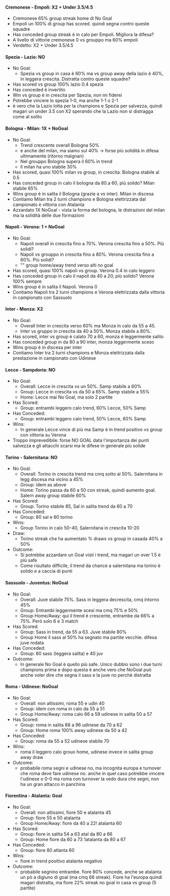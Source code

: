 #### Cremonese - Empoli: X2 + Under 3.5/4.5
- Cremonese 65% group streak home di No Goal
- Empoli un 100% di group has scored. quindi segna contro queste squadre
- Has conceded group streak è in calo per Empoli. Migliora la difesa?
- A livello di vittorie cremonese 0 vs grouppo ma 60% empoli
- Verdetto: X2 + Under 3.5/4.5

#### Spezia - Lazio: NO 
- No Goal:
    - Spezia vs group in casa è 60% ma vs group away della lazio è 40%, in leggera crescita. 
      Distratta contro queste squadre?
- Has scored vs group 100% lazio 0.4 spezia
- Has conceded è invertito
- Win vs group è in crescita per Spezia, non mi fiderei
- Potrebbe vincere lo spezia 1-0, ma anche 1-1 o 2-1
- è vero che la Lazio lotta per la champions e Spezia per salvezza, 
  quindi magari un under 3.5 con X2 sperando che la Lazio non si distragga come al solito

#### Bologna - Milan: 1X + NoGoal
- No Goal:
    - Trend crescente overall Bologna 50%
    - e anche del milan, ma siamo sul 40% -> forse più solidità in difesa ultimamente (ritorno maignan)
    - Nel grouppo Bologna supera il 60% in trend
    - Il milan ha uno stabile 30%
- Has scored, quasi 100% milan vs group, in crescita. Bologna stabile al 0.5
- Has conceded group in calo il bologna da 80.a 60, più solido? Milan stabile 65%
- Wins group è in salita il Bologna (grazie a vs inter). Milan in discesa
- Contiamo Milan tra 2 turni champions e Bologna elettrizzata dal campionato è vittoria con Atalanta
- Azzardato 1X NoGoal - vista la forma del bologna, le distrazioni del milan ma la solidità delle due formazioni

#### Napoli - Verona: 1 + NoGoal
- No Goal:
    - Napoli overall in crescita fino a 70%. Verona crescita fino a 50%. Più solidi?
    - Napoli vs grouppo in crescita fino a 80%. Verona crescita fino a 60%. Più solidi?
    - "" group home/away trend verso alti no goal
- Has scored, quasi 100% napoli vs group. Verona 0.4 in calo leggero
- Has conceded group in calo il napoli da 40 a 20, più solido? Verona 100% sempre
- Wins group è in salita il Napoli. Verona 0
- Contiamo Napoli tra 2 turni champions e Verona elettrizzata dalla vittoria in campionato con Sassuolo

#### Inter - Monza: X2
- No Goal:
    - Overall Inter in crescita verso 60% ma Monza in calo da 55 a 45.
    - Inter vs gruppo in crescita da 40 a 50%. Monza stabile a 80%.
- Has scored, inter vs group è calato 70 a 60, monza è leggermente salito
- Has conceded group in da 80 a 90 inter, monza leggermente sceso
- Wins group è in discesa per inter
- Contiamo Inter tra 2 turni champions e Monza elettrizzata dalla prestazione in campionato con Udinese
   
#### Lecce - Sampdoria: NO
- No Goal:
    - Overall: Lecce in crescita vs un 50%. Samp stabile a 60%
    - Group: Lecce in crescita vs da 50 a 65%. Samp stabile a 55%
    - Home: Lecce mai No Goal, ma solo 2 partite
- Has Scored:
    - Group: entrambi leggero calo trend, 60% Lecce, 50% Samp
- Has Conceded:
    - Group: entrambi leggero calo trend, 50% Lecce, 60% Samp
- Wins:
    - In generale Lecce vince di più ma Samp è in trend positivo vs group con vittoria su Verona
- Troppo imprevedibile: 
    forse NO GOAL data l'importanza dei punti salvezza e gli attacchi scarsi 
    ma le difese in generale più solide

#### Torino - Salernitana: NO
- No Goal:
    - Overall: Torino in crescita trend ma cmq sotto al 50%. Salernitana in legg discesa ma vicino a 45%
    - Group: idem as above
    - Home: Torino passa da 60 a 50 con streak, quindi aumento goal. Salern away group stabile 60%
- Has Scored:
    - Group: Torino stabile 85, Sal in salita trend da 60 a 70
- Has Conceded:
    - Group: 80 sal e 60 torino
- Wins:
    - Group Torino in calo 50-40, Salernitana in crescita 10-20
- Draw:
    - Torino streak che ha aumentato % draws vs group in casada 40% a 50%
- Outcome:
    - Si potrebbe azzardare un Goal visti i trend, ma magari un over 1.5 è più safe
    - Come risultato difficile, il trend da chance a salernitana ma torino è solido e a caccia di punti
#### Sassuolo - Juventus: NoGoal
- No Goal:
    - Overall: Juve stabile 75%. Sass in leggera decrescita, cmq intorno 45%
    - Group: Entrambi leggermente scesi ma cmq 75% e 50%
    - Group Home/Away: qui il trend è crescente, entrambe da 66% a 75%. Però solo 6 e 3 match
- Has Scored:
    - Group: Sass in trend, da 55 a 63. Juve stabile 80%
    - Group Home il sass al 50% ha segnato ma partite vecchie. difesa juve rodata
- Has Conceded:
    - Group: 80 sass (leggera salita) e 40 juv
- Outcome:
    - In generale No Goal è quello più safe. 
        Unico dubbio sono i due turni champions prima e dopo questa
        è anche vero che NoGoal può anche voler dire che segna il sass e la juve no perchè distratta
#### Roma - Udinese: NoGoal
- No Goal:
    - Overall: non altissimi, roma 55 e udin 40
    - Group: idem con roma in calo da 55 a 51
    - Group Home/Away: roma calo 66 a 59 udinese in salita 50 a 57
- Has Scored:
    - Group: roma in salita 88 a 96 udinese da 70 a 62
    - Group: Home roma 100% away udinese da 50 a 42
- Has Conceded:
    - Group: roma da 55 a 52 udinese stabile 70
- Wins: 
    - roma il leggero calo grouo home, udinese invece in salita group away draw
- Outcome:
    - probabile roma segni e udinese no, ma incognita europa e turnover che roma deve fare udinese no. anche in quel caso potrebbe vincere l'udinese o 0-0 ma roma con turnover la vedo dura che segni, non ha un gran attacco in panchina
    
#### Fiorentina - Atalanta: Goal
- No Goal:
    - Overall: non altissimi, fiore 50 e atalanta 45
    - Group: fiore 55 e 50 atalanta
    - Group Home/Away: fiore da 40 a 22! atalanta 60
- Has Scored:
    - Group: fiore in salita 54 a 63 atal da 80 a 66
    - Group: Home fiore da 60 a 73 1atalanta da 80 a 67
- Has Conceded:
    - Group: fiore 80 atlanta 60
- Wins: 
    - fiore in trend positivo atalanta negativo
- Outcome:
    - probabile segnino entrambe. fiore 80% concede, anche se atalanta un pò a digiuno di goal (ma cmq 66 streak). Fiore ha l'europa quindi magari distratta, ma fiore 22% streak no goal in casa vs group (5 partite)